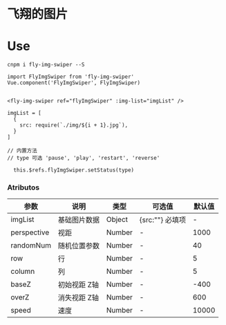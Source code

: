 <!--
 * @Author: your name
 * @Date: 2021-05-07 16:29:33
 * @LastEditTime: 2021-05-08 16:12:40
 * @LastEditors: Please set LastEditors
 * @Description: In User Settings Edit
 * @FilePath: /fly-img-swiper/README.md
-->
# 飞翔的图片

# Use 
```
cnpm i fly-img-swiper --S

import FlyImgSwiper from 'fly-img-swiper'
Vue.component('FlyImgSwiper', FlyImgSwiper)


<fly-img-swiper ref="flyImgSwiper" :img-list="imgList" />

imgList = [
  {
    src: require(`./img/${i + 1}.jpg`),
  }
]

// 内置方法
// type 可选 'pause', 'play', 'restart', 'reverse'

  this.$refs.flyImgSwiper.setStatus(type)

```

### Atributos
| 参数      | 说明          | 类型      | 可选值                           | 默认值  |
|---------- |-------------- |---------- |--------------------------------  |-------- |
| imgList | 基础图片数据 | Object | {src:""} 必填项 | - |
| perspective | 视距 | Number | - | 1000 |
| randomNum | 随机位置参数 | Number | - | 40 |
| row | 行 | Number | - | 5 |
| column | 列 | Number | - | 5 |
| baseZ | 初始视距 Z轴 | Number | - | -400 |
| overZ | 消失视距 Z轴 | Number | - | 600 |
| speed | 速度 | Number | - | 10000 |

